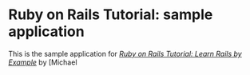 # Ruby on Rails Tutorial: sample application
This is the sample application for [*Ruby on Rails Tutorial: Learn Rails by Example*](http://railstutorial.org/) by [Michael 